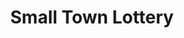 ---
title: "Small Town Lottery"
url: /digos-city/small-town-lottery-roxas-extension-2/
shop: lottery
---
